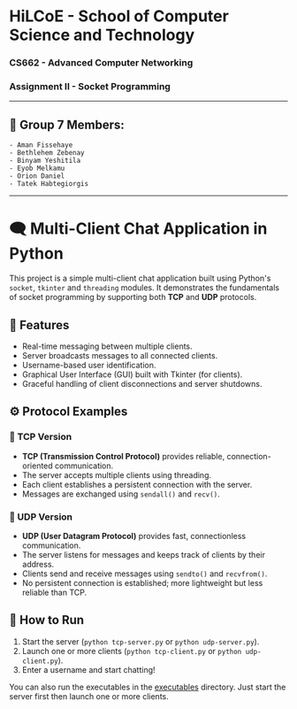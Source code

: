 # HiLCoE - School of Computer Science and Technology  
### CS662 - Advanced Computer Networking  
### Assignment II - Socket Programming 

---

## 👥 Group 7 Members:

    - Aman Fissehaye
    - Bethlehem Zebenay
    - Binyam Yeshitila
    - Eyob Melkamu
    - Orion Daniel
    - Tatek Habtegiorgis

---

# 🗨️ Multi-Client Chat Application in Python

This project is a simple multi-client chat application built using Python's `socket`, `tkinter` and `threading` modules. It demonstrates the fundamentals of socket programming by supporting both **TCP** and **UDP** protocols.

## 🔧 Features

- Real-time messaging between multiple clients.
- Server broadcasts messages to all connected clients.
- Username-based user identification.
- Graphical User Interface (GUI) built with Tkinter (for clients).
- Graceful handling of client disconnections and server shutdowns.

## ⚙️  Protocol Examples

### 🔌 TCP Version

- **TCP (Transmission Control Protocol)** provides reliable, connection-oriented communication.
- The server accepts multiple clients using threading.
- Each client establishes a persistent connection with the server.
- Messages are exchanged using `sendall()` and `recv()`.

### 📡 UDP Version

- **UDP (User Datagram Protocol)** provides fast, connectionless communication.
- The server listens for messages and keeps track of clients by their address.
- Clients send and receive messages using `sendto()` and `recvfrom()`.
- No persistent connection is established; more lightweight but less reliable than TCP.

## 🚀 How to Run

1. Start the server (`python tcp-server.py` or `python udp-server.py`).
2. Launch one or more clients (`python tcp-client.py` or `python udp-client.py`).
3. Enter a username and start chatting!

You can also run the executables in the [executables](./executables/) directory. Just start the server first then launch one or more clients.

